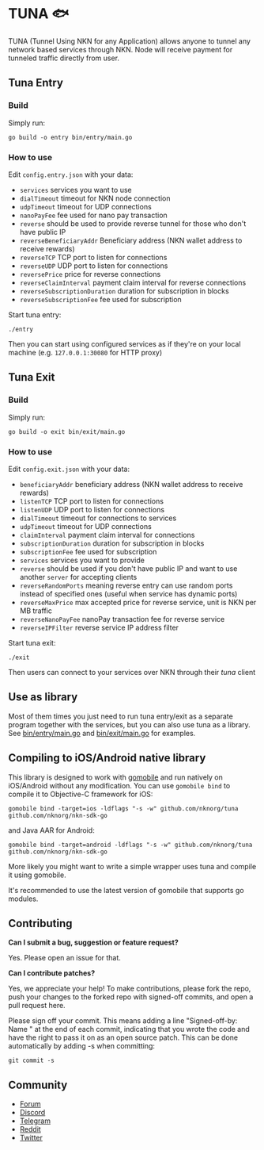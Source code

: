 # TUNA 🐟

TUNA (Tunnel Using NKN for any Application) allows anyone to tunnel any network
based services through NKN. Node will receive payment for tunneled traffic
directly from user.

## Tuna Entry

### Build

Simply run:
```shell
go build -o entry bin/entry/main.go
```

### How to use

Edit `config.entry.json` with your data:

* `services` services you want to use
* `dialTimeout` timeout for NKN node connection
* `udpTimeout` timeout for UDP connections
* `nanoPayFee` fee used for nano pay transaction
* `reverse` should be used to provide reverse tunnel for those who don't have public IP
* `reverseBeneficiaryAddr` Beneficiary address (NKN wallet address to receive rewards)
* `reverseTCP` TCP port to listen for connections
* `reverseUDP` UDP port to listen for connections
* `reversePrice` price for reverse connections
* `reverseClaimInterval` payment claim interval for reverse connections
* `reverseSubscriptionDuration` duration for subscription in blocks
* `reverseSubscriptionFee` fee used for subscription

Start tuna entry:
```shell
./entry
```

Then you can start using configured services as if they're on your local machine (e.g. `127.0.0.1:30080` for HTTP proxy)

## Tuna Exit

### Build

Simply run:
```shell
go build -o exit bin/exit/main.go
```

### How to use

Edit `config.exit.json` with your data:

* `beneficiaryAddr` beneficiary address (NKN wallet address to receive rewards)
* `listenTCP` TCP port to listen for connections
* `listenUDP` UDP port to listen for connections
* `dialTimeout` timeout for connections to services
* `udpTimeout`  timeout for UDP connections
* `claimInterval` payment claim interval for connections
* `subscriptionDuration` duration for subscription in blocks
* `subscriptionFee` fee used for subscription
* `services` services you want to provide
* `reverse` should be used if you don't have public IP and want to use another `server` for accepting clients
* `reverseRandomPorts` meaning reverse entry can use random ports instead of specified ones (useful when service has dynamic ports)
* `reverseMaxPrice` max accepted price for reverse service, unit is NKN per MB traffic
* `reverseNanoPayFee` nanoPay transaction fee for reverse service
* `reverseIPFilter` reverse service IP address filter

Start tuna exit:
```shell
./exit
```

Then users can connect to your services over NKN through their *tuna* client

## Use as library

Most of them times you just need to run tuna entry/exit as a separate program
together with the services, but you can also use tuna as a library. See
[bin/entry/main.go](bin/entry/main.go) and [bin/exit/main.go](bin/exit/main.go)
for examples.

## Compiling to iOS/Android native library

This library is designed to work with
[gomobile](https://godoc.org/golang.org/x/mobile/cmd/gomobile) and run natively
on iOS/Android without any modification. You can use `gomobile bind` to compile
it to Objective-C framework for iOS:

```shell
gomobile bind -target=ios -ldflags "-s -w" github.com/nknorg/tuna github.com/nknorg/nkn-sdk-go
```

and Java AAR for Android:

```shell
gomobile bind -target=android -ldflags "-s -w" github.com/nknorg/tuna github.com/nknorg/nkn-sdk-go
```

More likely you might want to write a simple wrapper uses tuna and compile it
using gomobile.

It's recommended to use the latest version of gomobile that supports go modules.

## Contributing

**Can I submit a bug, suggestion or feature request?**

Yes. Please open an issue for that.

**Can I contribute patches?**

Yes, we appreciate your help! To make contributions, please fork the repo, push
your changes to the forked repo with signed-off commits, and open a pull request
here.

Please sign off your commit. This means adding a line "Signed-off-by: Name
<email>" at the end of each commit, indicating that you wrote the code and have
the right to pass it on as an open source patch. This can be done automatically
by adding -s when committing:

```shell
git commit -s
```

## Community

- [Forum](https://forum.nkn.org/)
- [Discord](https://discord.gg/c7mTynX)
- [Telegram](https://t.me/nknorg)
- [Reddit](https://www.reddit.com/r/nknblockchain/)
- [Twitter](https://twitter.com/NKN_ORG)
